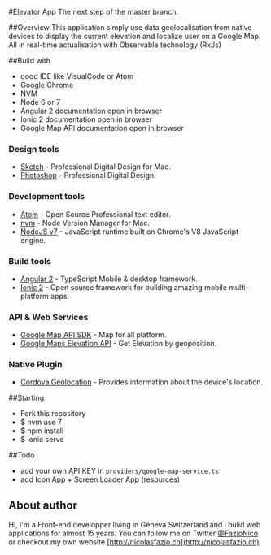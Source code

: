 #Elevator App
The next step of the master branch.

##Overview
  This application simply use data geolocalisation from native devices to display the current elevation and localize user on a Google Map. All in real-time actualisation with Observable technology (RxJs)

##Build with
  * good IDE like VisualCode or Atom
  * Google Chrome
  * NVM
  * Node 6 or 7
  * Angular 2 documentation open in browser
  * Ionic 2 documentation open in browser
  * Google Map API documentation open in browser

### Design tools
  * [Sketch](https://www.sketchapp.com) - Professional Digital Design for Mac.
  * [Photoshop](http://www.adobe.com/ch_fr/products/photoshop.html) - Professional Digital Design.

### Development tools
  * [Atom](https://www.sketchapp.com) - Open Source Professional text editor.
  * [nvm](https://github.com/creationix/nvm) - Node Version Manager for Mac.
  * [NodeJS v7](https://nodejs.org) - JavaScript runtime built on Chrome's V8 JavaScript engine.

### Build tools
  * [Angular 2](https://angular.io/) - TypeScript Mobile & desktop framework.
  * [Ionic 2](http://ionicframework.com/) - Open source framework for building amazing mobile multi-platform apps.

### API & Web Services
  * [Google Map API SDK](https://developers.google.com/maps/?hl=fr) -  Map for all platform.
  * [Google Maps Elevation API](https://developers.google.com/maps/documentation/elevation/intro?hl=fr) -  Get Elevation by geoposition.

### Native Plugin
  * [Cordova Geolocation](https://github.com/apache/cordova-plugin-geolocation) -  Provides information about the device's location.

##Starting
  * Fork this repository
  * $ nvm use 7
  * $ npm install
  * $ ionic serve

##Todo
  * add your own API KEY in `providers/google-map-service.ts`
  * add Icon App + Screen Loader App (resources)

## About author
  Hi, i'm a Front-end developper living in Geneva Switzerland and i bulid web applications for almost 15 years.
  You can follow me on Twitter [@FazioNico](https://twitter.com/FazioNico) or checkout my own website [http://nicolasfazio.ch](http://nicolasfazio.ch)
